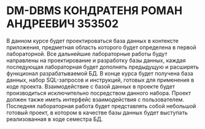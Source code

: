 # DM-DBMS КОНДРАТЕНЯ РОМАН АНДРЕЕВИЧ 353502

В данном курсе будет проектироваться база данных в контексте приложения, предметная область которого будет определена в первой лабораторной. Все дальнейшие лабораторные работы будут направлены на проектирование и  разработку базы данных, каждая последующая лабораторная будет дополнять предыдущую и расширять функционал разрабатываемой БД. 
В конце курса будет получена база данных, набор SQL-запросов и инструкций, готовых для применения в коде проекта. Взаимодействие с базой данных в проекте будет производиться исключительно посредством данного набора. Проект должен также иметь интерфейс взаимодействия с пользователем.
Последняя лабораторная работа будет представлять собой небольшой готовый проект, в котором в качестве базы данных будет выступать реализованная в ходе семестра БД.

